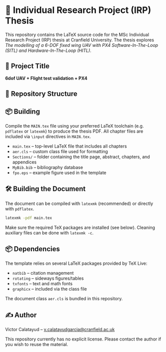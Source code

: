 # 📘 Individual Research Project (IRP) Thesis

This repository contains the LaTeX source code for the MSc Individual Research Project (IRP) thesis at Cranfield University. The thesis explores *The modelling of a 6-DOF fixed wing UAV with PX4 Software-In-The-Loop (SITL) and Hardware-In-The-Loop (HITL)*.

## 📝 Project Title

**6dof UAV + Flight test validation + PX4**

## 📂 Repository Structure


## 📦 Building

Compile the `MAIN.tex` file using your preferred LaTeX toolchain (e.g. `pdflatex` or `latexmk`) to produce the thesis PDF. All chapter files are included via `\input` directives in `MAIN.tex`.

- `main.tex` – top-level LaTeX file that includes all chapters
- `aer.cls` – custom class file used for formatting
- `Sections/` – folder containing the title page, abstract, chapters, and appendices
- `MyBib.bib` – bibliography database
- `fpo.eps` – example figure used in the template

## 🛠️ Building the Document

The document can be compiled with `latexmk` (recommended) or directly with `pdflatex`.

```bash
latexmk -pdf main.tex
```

Make sure the required TeX packages are installed (see below). Cleaning auxiliary files can be done with `latexmk -c`.

## 📦 Dependencies

The template relies on several LaTeX packages provided by TeX Live:

- `natbib` – citation management
- `rotating` – sideways figures/tables
- `txfonts` – text and math fonts
- `graphicx` – included via the class file

The document class `aer.cls` is bundled in this repository.

## ✍️ Author

Victor Calatayud – <v.calatayudgarcia@cranfield.ac.uk>

This repository currently has no explicit license. Please contact the author if you wish to reuse the material.


